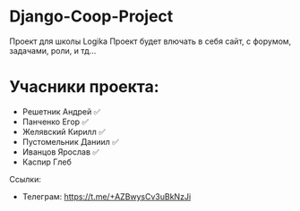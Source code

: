 # Django-Coop-Project
Проект для школы Logika
Проект будет влючать в себя сайт, с форумом, задачами, роли, и тд... 


# Учасники проекта:

- Решетник Андрей ✅
- Панченко Егор ✅
- Желявский Кирилл ✅
- Пустомельник Даниил ✅
- Иванцов Ярослав ✅
- Каспир Глеб 

Ссылки:

- Телеграм: https://t.me/+AZBwysCv3uBkNzJi